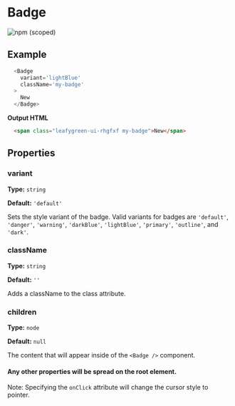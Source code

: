# Badge

![npm (scoped)](https://img.shields.io/npm/v/@leafygreen-ui/badge.svg)

## Example

```Javascript
  <Badge
    variant='lightBlue'
    className='my-badge'
  >
    New
  </Badge>
```

**Output HTML**

```HTML
  <span class="leafygreen-ui-rhgfxf my-badge">New</span>
```

## Properties

### variant

**Type:** `string`

**Default:** `'default'`

Sets the style variant of the badge. Valid variants for badges are `'default'`, `'danger'`, `'warning'`, `'darkBlue'`, `'lightBlue'`, `'primary'`, `'outline'`, and `'dark'`.

### className

**Type:** `string`

**Default:** `''`

Adds a className to the class attribute.

### children

**Type:** `node`

**Default:** `null`

The content that will appear inside of the `<Badge />` component.

#### Any other properties will be spread on the root element.

Note: Specifying the `onClick` attribute will change the cursor style to pointer.
